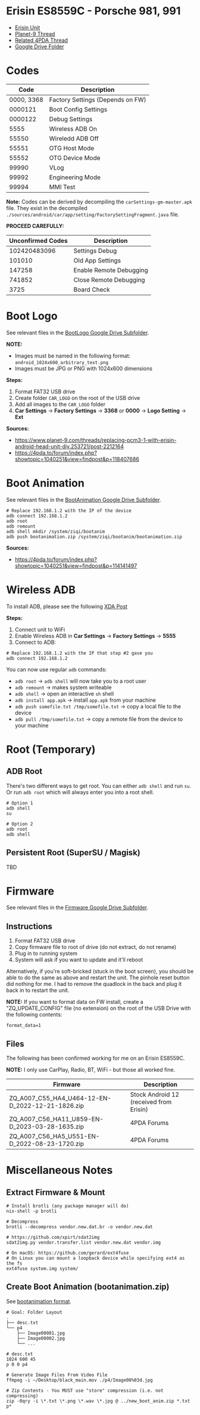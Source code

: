 # Erisin ES8559C - Porsche 981, 991

- [Erisin Unit](https://www.erisin.com/products/erisin-es8559c-7-ips-android-110-car-multimedia-wireless-carplay-android-auto-radio-for-porsche-cayman-boxster-718-911-981-997-gps-dsp-4g-sim-card)
- [Planet-9 Thread](https://www.planet-9.com/threads/replacing-pcm3-1-with-erisin-android-head-unit-diy.253721/)
- [Related 4PDA Thread](https://4pda.to/forum/index.php?showtopic=1040251)
- [Google Drive Folder](https://drive.google.com/drive/folders/1SYMp1a5Os9GRDkuh8CGBxYlm-jM6-T46?usp=sharing)

# Codes

| Code       | Description                      |
| ---------- | -------------------------------- |
| 0000, 3368 | Factory Settings (Depends on FW) |
| 0000121    | Boot Config Settings             |
| 0000122    | Debug Settings                   |
| 5555       | Wireless ADB On                  |
| 55550      | Wireledd ADB Off                 |
| 55551      | OTG Host Mode                    |
| 55552      | OTG Device Mode                  |
| 99990      | VLog                             |
| 99992      | Engineering Mode                 |
| 99994      | MMI Test                         |

**Note:** Codes can be derived by decompiling the `carSettings-gm-master.apk` file. They exist in the decompiled `./sources/android/car/app/setting/FactorySettingFragment.java` file.

**PROCEED CAREFULLY:**

| Unconfirmed Codes | Description             |
| ----------------- | ----------------------- |
| 102420483096      | Settings Debug          |
| 101010            | Old App Settings        |
| 147258            | Enable Remote Debugging |
| 741852            | Close Remote Debugging  |
| 3725              | Board Check             |

# Boot Logo

See relevant files in the [BootLogo Google Drive Subfolder](https://drive.google.com/drive/folders/1MrPHdhb-9Hv6WGKhL2jqCdGr9AXF10k5?usp=share_link).

**NOTE:**

- Images must be named in the following format: `android_1024x600_arbitrary_text.png`
- Images must be JPG or PNG with 1024x600 dimensions

**Steps:**

1. Format FAT32 USB drive
2. Create folder `CAR_LOGO` on the root of the USB drive
3. Add all images to the `CAR_LOGO` folder
4. **Car Settings** -> **Factory Settings** -> **3368** or **0000** -> **Logo Setting** -> **Ext**

**Sources:**

- https://www.planet-9.com/threads/replacing-pcm3-1-with-erisin-android-head-unit-diy.253721/post-2212164
- https://4pda.to/forum/index.php?showtopic=1040251&view=findpost&p=118407686

# Boot Animation

See relevant files in the [BootAnimation Google Drive Subfolder](https://drive.google.com/drive/folders/1IrtB-HQWUK1TXJi2oPLXuqodUnlivZjw?usp=share_link).

```
# Replace 192.168.1.2 with the IP of the device
adb connect 192.168.1.2
adb root
adb remount
adb shell mkdir /system/ziqi/bootanim
adb push bootanimation.zip /system/ziqi/bootanim/bootanimation.zip
```

**Sources:**

- https://4pda.to/forum/index.php?showtopic=1040251&view=findpost&p=114141497

# Wireless ADB

To install ADB, please see the following [XDA Post](https://www.xda-developers.com/install-adb-windows-macos-linux/)

**Steps:**

1. Connect unit to WiFi
2. Enable Wireless ADB in **Car Settings** -> **Factory Settings** -> **5555**
3. Connect to ADB:

```
# Replace 192.168.1.2 with the IP that step #2 gave you
adb connect 192.168.1.2
```

You can now use regular `adb` commands:

- `adb root` -> `adb shell` will now take you to a root user
- `adb remount` -> makes system writeable
- `adb shell` -> open an interactive `sh` shell
- `adb install app.apk` -> install `app.apk` from your machine
- `adb push somefile.txt /tmp/somefile.txt` -> copy a local file to the device
- `adb pull /tmp/somefile.txt` -> copy a remote file from the device to your machine

# Root (Temporary)

## ADB Root

There's two different ways to get root. You can either `adb shell` and run `su`. Or run `adb root` which will always enter you into a root shell.

```
# Option 1
adb shell
su

# Option 2
adb root
adb shell
```

## Persistent Root (SuperSU / Magisk)

TBD

# Firmware

See relevant files in the [Firmware Google Drive Subfolder](https://drive.google.com/drive/folders/16vZuCxMRC8vhnoHR3iDkOce6DdQ5e448?usp=share_link).

## Instructions

1. Format FAT32 USB drive
2. Copy firmware file to root of drive (do not extract, do not rename)
3. Plug in to running system
4. System will ask if you want to update and it'll reboot

Alternatively, if you're soft-bricked (stuck in the boot screen), you should be able to do the same as above and restart the unit. The pinhole reset button did nothing for me. I had to remove the quadlock in the back and plug it back in to restart the unit.

**NOTE:** If you want to format data on FW install, create a "ZQ_UPDATE_CONFIG" file (no extension) on the root of the USB Drive with the following contents:

```
format_data=1
```

## Files

The following has been confirmed working for me on an Erisin ES8559C.

**NOTE:** I only use CarPlay, Radio, BT, WiFi - but those all worked fine.

| Firmware                                         | Description                             |
| ------------------------------------------------ | --------------------------------------- |
| ZQ_A007_C55_HA4_U464-12-EN-D_2022-12-21-1826.zip | Stock Android 12 (received from Erisin) |
| ZQ_A007_C56_HA11_U859-EN-D_2023-03-28-1635.zip   | 4PDA Forums                             |
| ZQ_A007_C56_HA5_U551-EN-D_2022-08-23-1720.zip    | 4PDA Forums                             |

# Miscellaneous Notes

## Extract Firmware & Mount

```
# Install brotli (any package manager will do)
nix-shell -p brotli

# Decompress
brotli --decompress vendor.new.dat.br -o vendor.new.dat

# https://github.com/xpirt/sdat2img
sdat2img.py vendor.transfer.list vendor.new.dat vendor.img

# On macOS: https://github.com/gerard/ext4fuse
# On Linux you can mount a loopback device while specifying ext4 as the fs
ext4fuse system.img system/
```

## Create Boot Animation (bootanimation.zip)

See [bootanimation format](https://android.googlesource.com/platform/frameworks/base/+/master/cmds/bootanimation/FORMAT.md).

```
# Goal: Folder Layout
.
├── desc.txt
└── p4
    ├── Image00001.jpg
    ├── Image00002.jpg
    └── ...
```

```
# desc.txt
1024 600 45
p 0 0 p4

```

```
# Generate Image Files From Video File
ffmpeg -i ~/Desktop/black_main.mov ./p4/Image00%03d.jpg

# Zip Contents - You MUST use "store" compression (i.e. not compressing)
zip -0qry -i \*.txt \*.png \*.wav \*.jpg @ ../new_boot_anim.zip *.txt p*
```
